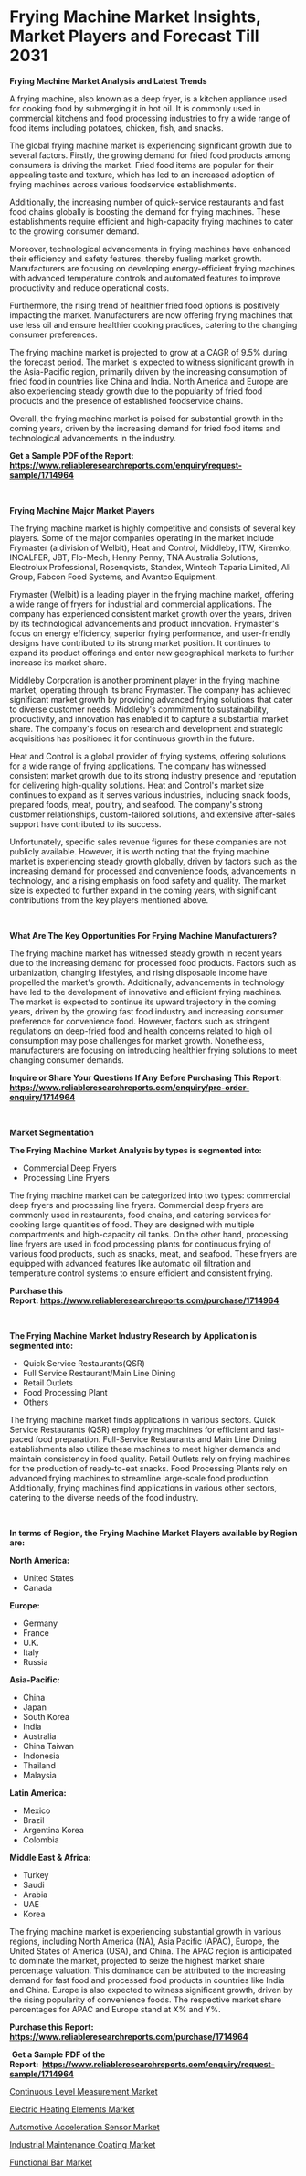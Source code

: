<p><h1>Frying Machine Market Insights, Market Players and Forecast Till 2031</h1></p><p><strong>Frying Machine Market Analysis and Latest Trends</strong></p>
<p><p>A frying machine, also known as a deep fryer, is a kitchen appliance used for cooking food by submerging it in hot oil. It is commonly used in commercial kitchens and food processing industries to fry a wide range of food items including potatoes, chicken, fish, and snacks.</p><p>The global frying machine market is experiencing significant growth due to several factors. Firstly, the growing demand for fried food products among consumers is driving the market. Fried food items are popular for their appealing taste and texture, which has led to an increased adoption of frying machines across various foodservice establishments.</p><p>Additionally, the increasing number of quick-service restaurants and fast food chains globally is boosting the demand for frying machines. These establishments require efficient and high-capacity frying machines to cater to the growing consumer demand.</p><p>Moreover, technological advancements in frying machines have enhanced their efficiency and safety features, thereby fueling market growth. Manufacturers are focusing on developing energy-efficient frying machines with advanced temperature controls and automated features to improve productivity and reduce operational costs.</p><p>Furthermore, the rising trend of healthier fried food options is positively impacting the market. Manufacturers are now offering frying machines that use less oil and ensure healthier cooking practices, catering to the changing consumer preferences.</p><p>The frying machine market is projected to grow at a CAGR of 9.5% during the forecast period. The market is expected to witness significant growth in the Asia-Pacific region, primarily driven by the increasing consumption of fried food in countries like China and India. North America and Europe are also experiencing steady growth due to the popularity of fried food products and the presence of established foodservice chains.</p><p>Overall, the frying machine market is poised for substantial growth in the coming years, driven by the increasing demand for fried food items and technological advancements in the industry.</p></p>
<p><strong>Get a Sample PDF of the Report:&nbsp; <a href="https://www.reliableresearchreports.com/enquiry/request-sample/1714964">https://www.reliableresearchreports.com/enquiry/request-sample/1714964</a></strong></p>
<p>&nbsp;</p>
<p><strong>Frying Machine Major Market Players</strong></p>
<p><p>The frying machine market is highly competitive and consists of several key players. Some of the major companies operating in the market include Frymaster (a division of Welbit), Heat and Control, Middleby, ITW, Kiremko, INCALFER, JBT, Flo-Mech, Henny Penny, TNA Australia Solutions, Electrolux Professional, Rosenqvists, Standex, Wintech Taparia Limited, Ali Group, Fabcon Food Systems, and Avantco Equipment.</p><p>Frymaster (Welbit) is a leading player in the frying machine market, offering a wide range of fryers for industrial and commercial applications. The company has experienced consistent market growth over the years, driven by its technological advancements and product innovation. Frymaster's focus on energy efficiency, superior frying performance, and user-friendly designs have contributed to its strong market position. It continues to expand its product offerings and enter new geographical markets to further increase its market share.</p><p>Middleby Corporation is another prominent player in the frying machine market, operating through its brand Frymaster. The company has achieved significant market growth by providing advanced frying solutions that cater to diverse customer needs. Middleby's commitment to sustainability, productivity, and innovation has enabled it to capture a substantial market share. The company's focus on research and development and strategic acquisitions has positioned it for continuous growth in the future.</p><p>Heat and Control is a global provider of frying systems, offering solutions for a wide range of frying applications. The company has witnessed consistent market growth due to its strong industry presence and reputation for delivering high-quality solutions. Heat and Control's market size continues to expand as it serves various industries, including snack foods, prepared foods, meat, poultry, and seafood. The company's strong customer relationships, custom-tailored solutions, and extensive after-sales support have contributed to its success.</p><p>Unfortunately, specific sales revenue figures for these companies are not publicly available. However, it is worth noting that the frying machine market is experiencing steady growth globally, driven by factors such as the increasing demand for processed and convenience foods, advancements in technology, and a rising emphasis on food safety and quality. The market size is expected to further expand in the coming years, with significant contributions from the key players mentioned above.</p></p>
<p>&nbsp;</p>
<p><strong>What Are The Key Opportunities For Frying Machine Manufacturers?</strong></p>
<p><p>The frying machine market has witnessed steady growth in recent years due to the increasing demand for processed food products. Factors such as urbanization, changing lifestyles, and rising disposable income have propelled the market's growth. Additionally, advancements in technology have led to the development of innovative and efficient frying machines. The market is expected to continue its upward trajectory in the coming years, driven by the growing fast food industry and increasing consumer preference for convenience food. However, factors such as stringent regulations on deep-fried food and health concerns related to high oil consumption may pose challenges for market growth. Nonetheless, manufacturers are focusing on introducing healthier frying solutions to meet changing consumer demands.</p></p>
<p><strong>Inquire or Share Your Questions If Any Before Purchasing This Report: <a href="https://www.reliableresearchreports.com/enquiry/pre-order-enquiry/1714964">https://www.reliableresearchreports.com/enquiry/pre-order-enquiry/1714964</a></strong></p>
<p>&nbsp;</p>
<p><strong>Market Segmentation</strong></p>
<p><strong>The Frying Machine Market Analysis by types is segmented into:</strong></p>
<p><ul><li>Commercial Deep Fryers</li><li>Processing Line Fryers</li></ul></p>
<p><p>The frying machine market can be categorized into two types: commercial deep fryers and processing line fryers. Commercial deep fryers are commonly used in restaurants, food chains, and catering services for cooking large quantities of food. They are designed with multiple compartments and high-capacity oil tanks. On the other hand, processing line fryers are used in food processing plants for continuous frying of various food products, such as snacks, meat, and seafood. These fryers are equipped with advanced features like automatic oil filtration and temperature control systems to ensure efficient and consistent frying.</p></p>
<p><strong>Purchase this Report:&nbsp;<a href="https://www.reliableresearchreports.com/purchase/1714964">https://www.reliableresearchreports.com/purchase/1714964</a></strong></p>
<p>&nbsp;</p>
<p><strong>The Frying Machine Market Industry Research by Application is segmented into:</strong></p>
<p><ul><li>Quick Service Restaurants(QSR)</li><li>Full Service Restaurant/Main Line Dining</li><li>Retail Outlets</li><li>Food Processing Plant</li><li>Others</li></ul></p>
<p><p>The frying machine market finds applications in various sectors. Quick Service Restaurants (QSR) employ frying machines for efficient and fast-paced food preparation. Full-Service Restaurants and Main Line Dining establishments also utilize these machines to meet higher demands and maintain consistency in food quality. Retail Outlets rely on frying machines for the production of ready-to-eat snacks. Food Processing Plants rely on advanced frying machines to streamline large-scale food production. Additionally, frying machines find applications in various other sectors, catering to the diverse needs of the food industry.</p></p>
<p>&nbsp;</p>
<p><strong>In terms of Region, the Frying Machine Market Players available by Region are:</strong></p>
<p>
    <p> <strong> North America: </strong>
        <ul>
            <li>United States</li>
            <li>Canada</li>
        </ul>
        </p> 
    <p> <strong> Europe: </strong>
        <ul>
            <li>Germany</li>
            <li>France</li>
            <li>U.K.</li>
            <li>Italy</li>
            <li>Russia</li>
        </ul>
        </p> 
    <p> <strong> Asia-Pacific: </strong>
        <ul>
            <li>China</li>
            <li>Japan</li>
            <li>South Korea</li>
            <li>India</li>
            <li>Australia</li>
            <li>China Taiwan</li>
            <li>Indonesia</li>
            <li>Thailand</li>
            <li>Malaysia</li>
        </ul>
        </p> 
    <p> <strong> Latin America: </strong>
        <ul>
            <li>Mexico</li>
            <li>Brazil</li>
            <li>Argentina Korea</li>
            <li>Colombia</li>
        </ul>
        </p> 
    <p> <strong> Middle East & Africa: </strong>
        <ul>
            <li>Turkey</li>
            <li>Saudi</li>
            <li>Arabia</li>
            <li>UAE</li>
            <li>Korea</li>
        </ul>
    </p>
    </p>
<p><p>The frying machine market is experiencing substantial growth in various regions, including North America (NA), Asia Pacific (APAC), Europe, the United States of America (USA), and China. The APAC region is anticipated to dominate the market, projected to seize the highest market share percentage valuation. This dominance can be attributed to the increasing demand for fast food and processed food products in countries like India and China. Europe is also expected to witness significant growth, driven by the rising popularity of convenience foods. The respective market share percentages for APAC and Europe stand at X% and Y%.</p></p>
<p><strong>Purchase this Report: <a href="https://www.reliableresearchreports.com/purchase/1714964">https://www.reliableresearchreports.com/purchase/1714964</a></strong></p>
<p>&nbsp;<strong>Get a Sample PDF of the Report:&nbsp;&nbsp;<a href="https://www.reliableresearchreports.com/enquiry/request-sample/1714964">https://www.reliableresearchreports.com/enquiry/request-sample/1714964</a></strong></p>
<p><strong></strong></p>
<p><p><a href="https://github.com/grishafomin4852/Market-Research-Report-List-2/blob/main/continuous-level-measurement-market.md">Continuous Level Measurement Market</a></p><p><a href="https://github.com/abbypearson7765/Market-Research-Report-List-2/blob/main/electric-heating-elements-market.md">Electric Heating Elements Market</a></p><p><a href="https://medium.com/@juliemoreno2007/automotive-acceleration-sensor-market-analysis-its-cagr-market-segmentation-and-global-industry-75f43642e03e">Automotive Acceleration Sensor Market</a></p><p><a href="https://medium.com/@juliemoreno2007/industrial-maintenance-coating-market-exploring-market-share-market-trends-and-future-growth-15f8cb9ea144">Industrial Maintenance Coating Market</a></p><p><a href="https://medium.com/@juliemoreno2007/functional-bar-market-exploring-market-share-market-trends-and-future-growth-951e2f35a31b">Functional Bar Market</a></p></p>